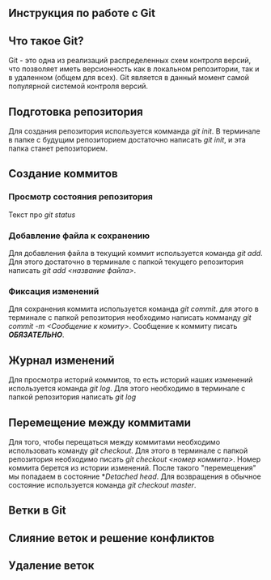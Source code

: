 
## Инструкция по работе с Git

## Что такое Git?
Git - это одна из реализаций распределенных схем контроля версий, что позволяет иметь версионность как в локальном репозитории, так и в удаленном (общем для всех). Git является в данный момент самой популярной системой контроля версий.

## Подготовка репозитория
Для создания репозитория используется комманда *git init*. В терминале в папке с будущим репозиторием достаточно написать *git init*, и эта папка станет репозиторием.

## Создание коммитов

### Просмотр состояния репозитория
Текст про *git status*

### Добавление файла к сохранению
Для добавления файла в текущий коммит используется команда *git add*. Для этого достаточно в терминале с папкой текущего репозитория написать *git add <название файла>*.

###  Фиксация изменений
Для сохранения коммита используется команда *git commit*. для этого в терминале с папкой репозитория необходимо написать комманду *git commit -m <Cообщение к комиту>*. Сообщение к коммиту писать ***ОБЯЗАТЕЛЬНО***.

## Журнал изменений
Для просмотра историй коммитов, то есть историй наших изменений используется команда *git log*. Для этого необходимо в терминале с папкой репозитория написать *git log*

## Перемещение между коммитами
Для того, чтобы перещаться между коммитами необходимо использовать команду *git checkout*. Для этого в терминале с папкой репозитория необходимо писать *git checkout <номер коммита>*. Номер коммита берется из истории изменений. После такого "перемещения" мы попадаем в состояние **Detached head*. Для возвращения в обычное состояние используется команда *git checkout master*.

## Ветки в Git

## Слияние веток и решение конфликтов

## Удаление веток